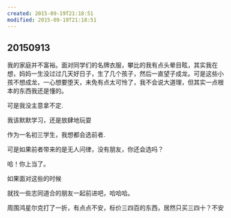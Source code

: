 ```yaml
---
created: 2015-09-19T21:18:51
modified: 2015-09-19T21:18:51
---
```


## 20150913

我的家庭并不富裕。面对同学们的名牌衣服，攀比的我有点头晕目眩，其实我在想，妈妈一生没过过几天好日子，生了几个孩子，然后一直望子成龙。可是这些小孩不想成龙，一心想要堕天，未免有点太可怜了，我不会说大道理，但其实一点根本的东西我还是懂的。

可是我没主意拿不定.

我该默默学习，还是放肆地玩耍

作为一名初三学生，我想都会选前者.

可是如果前者带来的是无人问律，没有朋友，你还会选吗？

哈！你上当了。

如果面对这些的时候

就找一些志同道合的朋友一起前进吧，哈哈哈。

周围鸿星尔克打了一折，有点点不安，标价三四百的东西，居然只买三四十？不安
